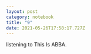 ```yaml
---
layout: post
category: notebook
title: "9"
date: 2021-05-26T17:58:17.727Z
---
```

listening to This Is ABBA.